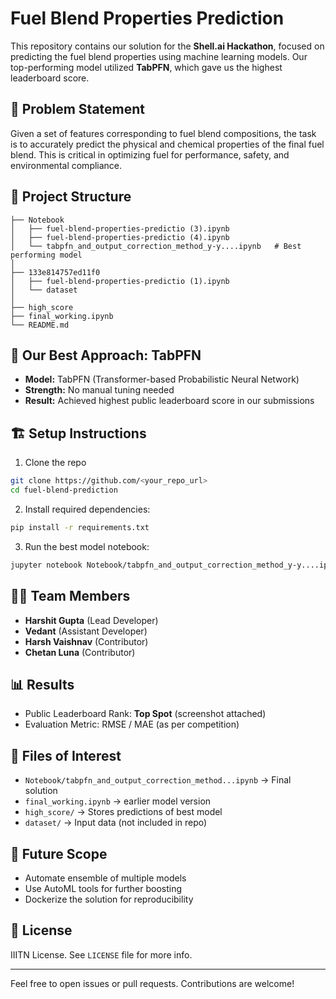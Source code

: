 

# Fuel Blend Properties Prediction

This repository contains our solution for the **Shell.ai Hackathon**, focused on predicting the fuel blend properties using machine learning models. Our top-performing model utilized **TabPFN**, which gave us the highest leaderboard score.

## 🧠 Problem Statement

Given a set of features corresponding to fuel blend compositions, the task is to accurately predict the physical and chemical properties of the final fuel blend. This is critical in optimizing fuel for performance, safety, and environmental compliance.

## 📁 Project Structure

```
├── Notebook
│   ├── fuel-blend-properties-predictio (3).ipynb
│   ├── fuel-blend-properties-predictio (4).ipynb
│   └── tabpfn_and_output_correction_method_y-y....ipynb   # Best performing model
│
├── 133e814757ed11f0
│   ├── fuel-blend-properties-predictio (1).ipynb
│   └── dataset
│
├── high_score
├── final_working.ipynb
└── README.md
```

## 🚀 Our Best Approach: TabPFN

* **Model:** TabPFN (Transformer-based Probabilistic Neural Network)
* **Strength:** No manual tuning needed
* **Result:** Achieved highest public leaderboard score in our submissions

## 🏗️ Setup Instructions

1. Clone the repo

```bash
git clone https://github.com/<your_repo_url>
cd fuel-blend-prediction
```

2. Install required dependencies:

```bash
pip install -r requirements.txt
```

3. Run the best model notebook:

```bash
jupyter notebook Notebook/tabpfn_and_output_correction_method_y-y....ipynb
```

## 👨‍💻 Team Members

* **Harshit Gupta** (Lead Developer)
* **Vedant** (Assistant Developer)
* **Harsh Vaishnav** (Contributor)
* **Chetan Luna** (Contributor)

## 📊 Results

* Public Leaderboard Rank: **Top Spot** (screenshot attached)
* Evaluation Metric: RMSE / MAE (as per competition)

## 📎 Files of Interest

* `Notebook/tabpfn_and_output_correction_method...ipynb` → Final solution
* `final_working.ipynb` → earlier model version
* `high_score/` → Stores predictions of best model
* `dataset/` → Input data (not included in repo)

## 📌 Future Scope

* Automate ensemble of multiple models
* Use AutoML tools for further boosting
* Dockerize the solution for reproducibility

## 📝 License

IIITN License. See `LICENSE` file for more info.

---

Feel free to open issues or pull requests. Contributions are welcome!
